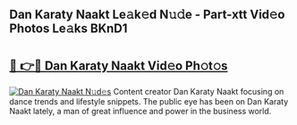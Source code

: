 ## Dan Karaty Naakt Le𝚊k𝚎d N𝚞𝚍e - Part-xtt Vid𝚎o Photos Le𝚊ks BKnD1

# <h2><a href="http://fbau67i.evod.top/?m=Dan+Karaty+Naakt">🔗 👉🔴 Dan Karaty Naakt Vid𝚎o Ph𝚘t𝚘s</a></h2>

[![Dan Karaty Naakt N𝚞d𝚎s](https://i.imgur.com/8V9OHl7.gif)](http://fbau67i.evod.top/?m=Dan+Karaty+Naakt)
Content creator Dan Karaty Naakt focusing on dance trends and lifestyle snippets. The public eye has been on Dan Karaty Naakt lately, a man of great influence and power in the business world. 
